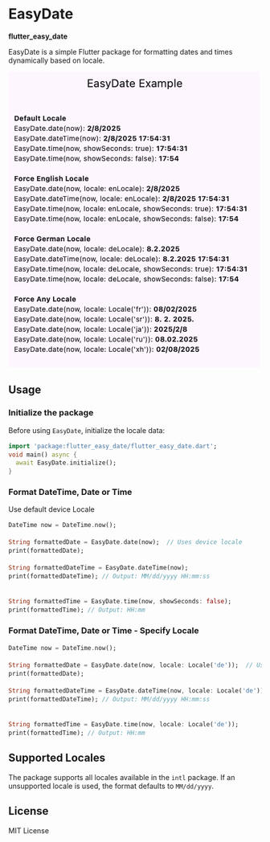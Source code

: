 # EasyDate
**flutter_easy_date**

EasyDate is a simple Flutter package for formatting dates and times dynamically based on locale.

<img src="https://github.com/Nikola-developer/flutter_easy_date/blob/main/assets/images/easy_date_example.png?raw=true"/>

## Usage

### Initialize the package

Before using `EasyDate`, initialize the locale data:
```dart
import 'package:flutter_easy_date/flutter_easy_date.dart';
void main() async {
  await EasyDate.initialize();
}
```

### Format DateTime, Date or Time
Use default device Locale
```dart
DateTime now = DateTime.now();

String formattedDate = EasyDate.date(now);  // Uses device locale
print(formattedDate);

String formattedDateTime = EasyDate.dateTime(now);
print(formattedDateTime); // Output: MM/dd/yyyy HH:mm:ss


String formattedTime = EasyDate.time(now, showSeconds: false);
print(formattedTime); // Output: HH:mm
```

### Format DateTime, Date or Time - Specify Locale
```dart
DateTime now = DateTime.now();

String formattedDate = EasyDate.date(now, locale: Locale('de'));  // Uses device locale
print(formattedDate);

String formattedDateTime = EasyDate.dateTime(now, locale: Locale('de'));
print(formattedDateTime); // Output: MM/dd/yyyy HH:mm:ss


String formattedTime = EasyDate.time(now, locale: Locale('de'));
print(formattedTime); // Output: HH:mm
```

## Supported Locales

The package supports all locales available in the `intl` package. If an unsupported locale is used, the format defaults to `MM/dd/yyyy`.

## License

MIT License
